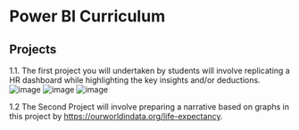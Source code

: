 # Power BI Curriculum


## Projects 
1.1. The first project you will undertaken by students will involve replicating a HR dashboard while highlighting the key insights and/or deductions.
![image](https://github.com/user-attachments/assets/3781e0d5-f4da-4155-ae6b-41b5f5c2ce94)
![image](https://github.com/user-attachments/assets/f485d0a3-f7c0-45bf-b539-063b1b68c085)
![image](https://github.com/user-attachments/assets/af8badc9-960f-4873-9852-865da8599255)

1.2  The Second Project will involve preparing a narrative based on graphs in this project by https://ourworldindata.org/life-expectancy. 
